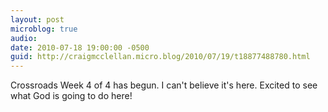 ```yaml
---
layout: post
microblog: true
audio: 
date: 2010-07-18 19:00:00 -0500
guid: http://craigmcclellan.micro.blog/2010/07/19/t18877488780.html
---
```

Crossroads Week 4 of 4 has begun.  I can't believe it's here.  Excited to see what God is going to do here!
